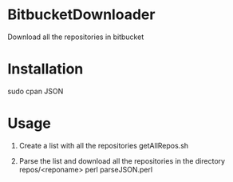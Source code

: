 # BitbucketDownloader
Download all the repositories in bitbucket

# Installation

sudo cpan JSON

# Usage

1. Create a list with all the repositories
  getAllRepos.sh <bitbucket username>

2. Parse the list and download all the repositories in the directory repos/\<reponame\>
  perl parseJSON.perl
